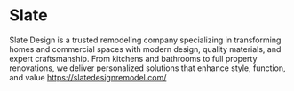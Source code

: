 # Slate
Slate Design is a trusted remodeling company specializing in transforming homes and commercial spaces with modern design, quality materials, and expert craftsmanship. From kitchens and bathrooms to full property renovations, we deliver personalized solutions that enhance style, function, and value 
https://slatedesignremodel.com/
